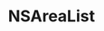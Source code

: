 ﻿---
uid: crmscript_ref_NSAreaList
title: NSAreaList
intellisense: Void.NSAreaList
keywords: NSAreaList
so.topic: reference
---
